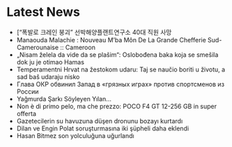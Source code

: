 # Latest News
-  [“폭발로 크레인 붕괴” 선박해양플랜트연구소 40대 직원 사망
-  Manaouda Malachie : Nouveau M’ba Môn De La Grande Chefferie Sud-Camerounaise :: Cameroon
-  „Nisam želela da vide da se plašim“: Oslobođena baka koja se smešila dok ju je otimao Hamas
-  Temperamentni Hrvat na žestokom udaru: Taj se naučio boriti u životu, a sad baš udaraju nisko
-  Глава ОКР обвинил Запад в «грязных играх» против спортсменов из России
-  Yağmurda Şarkı Söyleyen Yılan...
-  Non è di primo pelo, ma che prezzo: POCO F4 GT 12-256 GB in super offerta
-  Gazetecilerin su havuzuna düşen dronunu bozayı kurtardı
-  Dilan ve Engin Polat soruşturmasına iki şüpheli daha eklendi
-  Hasan Bitmez son yolculuğuna uğurlandı
